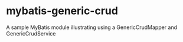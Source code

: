 # mybatis-generic-crud
A sample MyBatis module illustrating using a GenericCrudMapper and GenericCrudService

